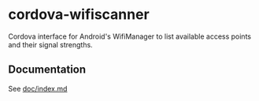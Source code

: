 cordova-wifiscanner
===================

Cordova interface for Android's WifiManager to list available access points and their signal strengths.

Documentation
-------------

See [doc/index.md](doc/index.md)